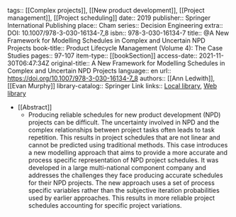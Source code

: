 tags:: [[Complex projects]], [[New product development]], [[Project management]], [[Project scheduling]]
date:: 2019
publisher:: Springer International Publishing
place:: Cham
series:: Decision Engineering
extra:: DOI: 10.1007/978-3-030-16134-7_8
isbn:: 978-3-030-16134-7
title:: @A New Framework for Modelling Schedules in Complex and Uncertain NPD Projects
book-title:: Product Lifecycle Management (Volume 4): The Case Studies
pages:: 97-107
item-type:: [[bookSection]]
access-date:: 2021-11-30T06:47:34Z
original-title:: A New Framework for Modelling Schedules in Complex and Uncertain NPD Projects
language:: en
url:: https://doi.org/10.1007/978-3-030-16134-7_8
authors:: [[Ann Ledwith]], [[Evan Murphy]]
library-catalog:: Springer Link
links:: [Local library](zotero://select/library/items/T9FS65T5), [Web library](https://www.zotero.org/users/6520516/items/T9FS65T5)

- [[Abstract]]
	- Producing reliable schedules for new product development (NPD) projects can be difficult. The uncertainty involved in NPD and the complex relationships between project tasks often leads to task repetition. This results in project schedules that are not linear and cannot be predicted using traditional methods. This case introduces a new modelling approach that aims to provide a more accurate and process specific representation of NPD project schedules. It was developed in a large multi-national component company and addresses the challenges they face producing accurate schedules for their NPD projects. The new approach uses a set of process specific variables rather than the subjective iteration probabilities used by earlier approaches. This results in more reliable project schedules accounting for specific project variations.